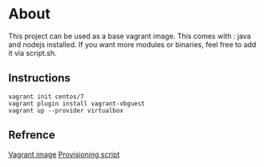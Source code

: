 # About
This project can be used as a base vagrant image.
This comes with :
java and nodejs installed.
If you want more modules or binaries,
feel free to add it via script.sh.

## Instructions
```
vagrant init centos/7
vagrant plugin install vagrant-vbguest
vagrant up --provider virtualbox
```

## Refrence
[Vagrant image](https://atlas.hashicorp.com/centos/boxes/7)
[Provisioning script](https://gist.github.com/reiz/d67512deee814705134e)
